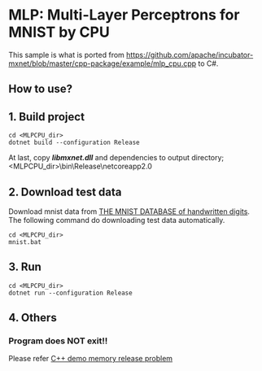 ﻿# MLP: Multi-Layer Perceptrons for MNIST by CPU

This sample is what is ported from https://github.com/apache/incubator-mxnet/blob/master/cpp-package/example/mlp_cpu.cpp to C#.

## How to use?

## 1. Build project

````
cd <MLPCPU_dir>
dotnet build --configuration Release
````

At last, copy ***libmxnet.dll*** and dependencies to output directory; &lt;MLPCPU_dir&gt;\bin\Release\netcoreapp2.0

## 2. Download test data

Download mnist data from [THE MNIST DATABASE of handwritten digits](http://yann.lecun.com/exdb/mnist/).</br>
The following command do downloading test data automatically.

````
cd <MLPCPU_dir>
mnist.bat
````

## 3. Run

````
cd <MLPCPU_dir>
dotnet run --configuration Release
````

## 4. Others

### Program does NOT exit!!

Please refer [C++ demo memory release problem](https://github.com/apache/incubator-mxnet/issues/7973)